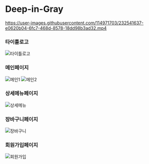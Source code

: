 # Deep-in-Gray



https://user-images.githubusercontent.com/114971703/232541637-e0620b04-6fc7-468d-8578-18dd98b3ad32.mp4

<h3>타이틀로고</h3>

![타이틀로고](https://user-images.githubusercontent.com/114971703/232971943-bc81639b-2f16-4a3a-9ebf-e32431baf9cd.JPG)

<h3>메인페이지</h3>

![메인1](https://user-images.githubusercontent.com/114971703/232971934-5554d987-c5c3-4c28-a280-289d942d0eb9.JPG)
![메인2](https://user-images.githubusercontent.com/114971703/232971935-c18ada32-755d-40c2-99ae-0b493433e7fc.JPG)

<h3>상세메뉴페이지</h3>

![상세메뉴](https://user-images.githubusercontent.com/114971703/232971938-0bb22d60-5c67-4d89-a8bc-667a026284cc.JPG)

<h3>장바구니페이지</h3>

![장바구니](https://user-images.githubusercontent.com/114971703/232971941-a557623f-dcfe-481d-8c80-c0157c9f8c70.JPG)



<h3>회원가입페이지</h3>

![회원가입](https://user-images.githubusercontent.com/114971703/232971945-b79d7ea6-48a6-4019-8d71-a2419129c46e.JPG)
